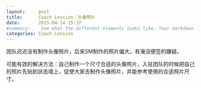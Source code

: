 ```yaml
---
layout:     post
title:      Coach Lession：头像照片
date:       2015-04-14 15:37
#summary:    See what the different elements looks like. Your markdown has never looked better. I promise.
categories: Coach Lession
---
```


团队迟迟没有制作头像照片，后来SM制作的照片偏大，有淹没便签的嫌疑。

可能有效的解决方法：自己制作一个尺寸合适的头像照片，入驻团队的时候把自己的照片先贴到状态墙上，促使大家去制作头像照片，并能参考使用的合适照片尺寸。
